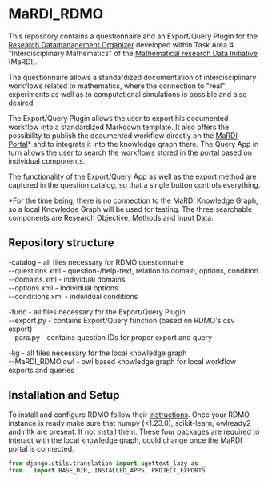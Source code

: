 # MaRDI_RDMO

This repository contains a questionnaire and an Export/Query Plugin for the [Research Datamanagement Organizer](https://rdmorganiser.github.io/) developed within Task Area 4 "Interdisciplinary Mathematics" of the [Mathematical research Data Initiative](https://www.mardi4nfdi.de/about/mission) (MaRDI). 

The questionnaire allows a standardized documentation of interdisciplinary workflows related to mathematics, where the connection to "real" experiments as well as to computational simulations is possible and also desired.

The Export/Query Plugin allows the user to export his documented workflow into a standardized Markdown template. It also offers the possibility to publish the documented workflow directly on the [MaRDI Portal](https://portal.mardi4nfdi.de/wiki/Portal)* and to integrate it into the knowledge graph there. The Query App in turn allows the user to search the workflows stored in the portal based on individual components. 

The functionality of the Export/Query App as well as the export method are captured in the question catalog, so that a single button controls everything. 

*For the time being, there is no connection to the MaRDI Knowledge Graph, so a local Knowledge Graph will be used for testing. The three searchable components are Research Objective, Methods and Input Data.

## Repository structure

 -catalog - all files necessary for RDMO questionnaire <br>
  --questions.xml - question-/help-text, relation to domain, options, condition <br>
  --domains.xml - individual domains <br>
  --options.xml - individual options <br>
  --conditions.xml - individual conditions
  
 -func - all files necessary for the Export/Query Plugin <br>
  --export.py - contains Export/Query function (based on RDMO's csv export) <br>
  --para.py - contains question IDs for proper export and query
  
 -kg - all files necessary for the local knowledge graph <br>
  --MaRDI_RDMO.owl - owl based knowledge graph for local workflow exports and queries
 
  
## Installation and Setup

To install and configure RDMO follow their [instructions](https://rdmo.readthedocs.io/en/latest/installation/index.html). Once your RDMO instance is ready make sure that numpy (<1.23.0), scikit-learn, owlready2 and nltk are present. If not install them. These four packages are required to interact with the local knowledge graph, could change once the MaRDI portal is connected.

```python
from django.utils.translation import ugettext_lazy as _  
from . import BASE_DIR, INSTALLED_APPS, PROJECT_EXPORTS
```







